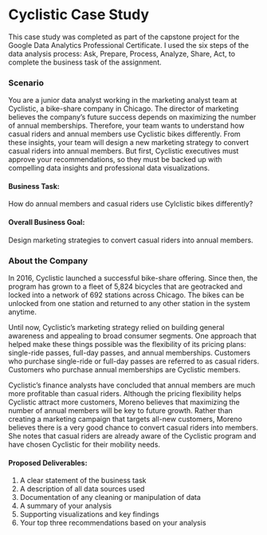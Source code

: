 # Cyclistic Case Study

This case study was completed as part of the capstone project for the Google Data Analytics Professional Certificate.
I used the six steps of the data analysis process: Ask, Prepare, Process, Analyze, Share, Act, to complete the business task of the assignment.

### Scenario

You are a junior data analyst working in the marketing analyst team at Cyclistic, a bike-share company in Chicago. The director of marketing believes the company’s future success depends on maximizing the number of annual memberships. Therefore, your team wants to understand how casual riders and annual members use Cyclistic bikes differently. From these insights, your team will design a new marketing strategy to convert casual riders into annual members. But first, Cyclistic executives must approve your recommendations, so they must be backed up with compelling data insights and professional data visualizations.

#### Business Task: 


How do annual members and casual riders use Cylclistic bikes differently?

#### Overall Business Goal: 

Design marketing strategies to convert casual riders into annual members.

### About the Company

In 2016, Cyclistic launched a successful bike-share offering. Since then, the program has grown to a fleet of 5,824 bicycles 
that are geotracked and locked into a network of 692 stations across Chicago. The bikes can be unlocked from one station and 
returned to any other station in the system anytime. 

Until now, Cyclistic’s marketing strategy relied on building general awareness and appealing to broad consumer segments. One 
approach that helped make these things possible was the flexibility of its pricing plans: single-ride passes, full-day passes, 
and annual memberships. Customers who purchase single-ride or full-day passes are referred to as casual riders. Customers who 
purchase annual memberships are Cyclistic members.	

Cyclistic’s finance analysts have concluded that annual members are much more profitable than casual riders. Although the 
pricing flexibility helps Cyclistic attract more customers, Moreno believes that maximizing the number of annual members will 
be key to future growth. Rather than creating a marketing campaign that targets all-new customers, Moreno believes there is a 
very good chance to convert casual riders into members. She notes that casual riders are already aware of the Cyclistic program 
and have chosen Cyclistic for their mobility needs.

#### Proposed Deliverables:
1. A clear statement of the business task 
2. A description of all data sources used 
3. Documentation of any cleaning or manipulation of data 
4. A summary of your analysis 
5. Supporting visualizations and key findings 
6. Your top three recommendations based on your analysis




